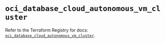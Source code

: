 # `oci_database_cloud_autonomous_vm_cluster`

Refer to the Terraform Registry for docs: [`oci_database_cloud_autonomous_vm_cluster`](https://registry.terraform.io/providers/oracle/oci/6.18.0/docs/resources/database_cloud_autonomous_vm_cluster).
